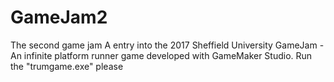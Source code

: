 # GameJam2
The second game jam
A entry into the 2017 Sheffield University GameJam - An infinite platform runner game developed with GameMaker Studio.
Run the "trumgame.exe" please
